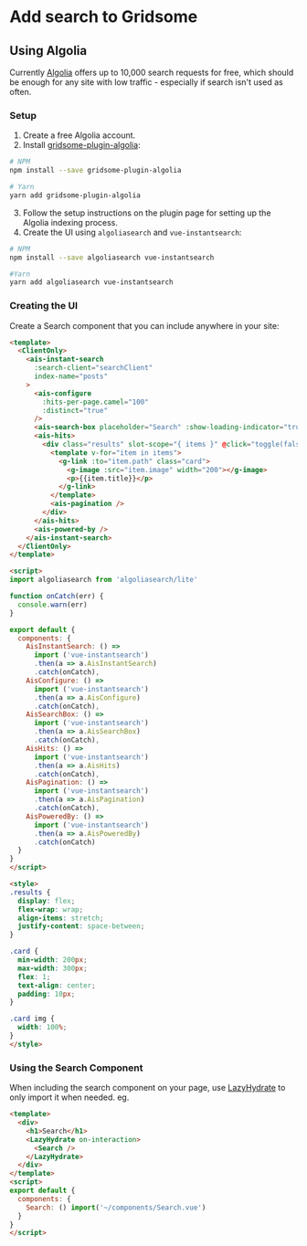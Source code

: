 # Add search to Gridsome

## Using Algolia

Currently [Algolia](https://www.algolia.com) offers up to 10,000 search requests for free, which should be enough for any site with low traffic - especially if search isn't used as often.

### Setup

1. Create a free Algolia account.
2. Install [gridsome-plugin-algolia](https://gridsome.org/plugins/gridsome-plugin-algolia):
```sh
# NPM
npm install --save gridsome-plugin-algolia

# Yarn
yarn add gridsome-plugin-algolia
```

3. Follow the setup instructions on the plugin page for setting up the Algolia indexing process.
4. Create the UI using `algoliasearch` and `vue-instantsearch`:
```sh
# NPM
npm install --save algoliasearch vue-instantsearch

#Yarn
yarn add algoliasearch vue-instantsearch
```

### Creating the UI

Create a Search component that you can include anywhere in your site:

```html
<template>
  <ClientOnly>
    <ais-instant-search
      :search-client="searchClient"
      index-name="posts"
    >
      <ais-configure
        :hits-per-page.camel="100"
        :distinct="true"
      />
      <ais-search-box placeholder="Search" :show-loading-indicator="true" ref="search"></ais-search-box>
      <ais-hits>
        <div class="results" slot-scope="{ items }" @click="toggle(false)">
          <template v-for="item in items">
            <g-link :to="item.path" class="card">
              <g-image :src="item.image" width="200"></g-image>
              <p>{{item.title}}</p>
            </g-link>
          </template>
          <ais-pagination />
        </div>
      </ais-hits>
      <ais-powered-by />
    </ais-instant-search>
  </ClientOnly>
</template>

<script>
import algoliasearch from 'algoliasearch/lite'

function onCatch(err) {
  console.warn(err)
}

export default {
  components: {
    AisInstantSearch: () =>
      import ('vue-instantsearch')
      .then(a => a.AisInstantSearch)
      .catch(onCatch),
    AisConfigure: () =>
      import ('vue-instantsearch')
      .then(a => a.AisConfigure)
      .catch(onCatch),
    AisSearchBox: () =>
      import ('vue-instantsearch')
      .then(a => a.AisSearchBox)
      .catch(onCatch),
    AisHits: () =>
      import ('vue-instantsearch')
      .then(a => a.AisHits)
      .catch(onCatch),
    AisPagination: () =>
      import ('vue-instantsearch')
      .then(a => a.AisPagination)
      .catch(onCatch),
    AisPoweredBy: () =>
      import ('vue-instantsearch')
      .then(a => a.AisPoweredBy)
      .catch(onCatch)
  }
}
</script>

<style>
.results {
  display: flex;
  flex-wrap: wrap;
  align-items: stretch;
  justify-content: space-between;
}

.card {
  min-width: 200px;
  max-width: 300px;
  flex: 1;
  text-align: center;
  padding: 10px;
}

.card img {
  width: 100%;
}
</style>
```

### Using the Search Component

When including the search component on your page, use [LazyHydrate](https://github.com/maoberlehner/vue-lazy-hydration) to only import it when needed. eg.

```html
<template>
  <div>
    <h1>Search</h1>
    <LazyHydrate on-interaction>
      <Search />
    </LazyHydrate>
  </div>
</template>
<script>
export default {
  components: {
    Search: () import('~/components/Search.vue')
  }
}
</script>
```

